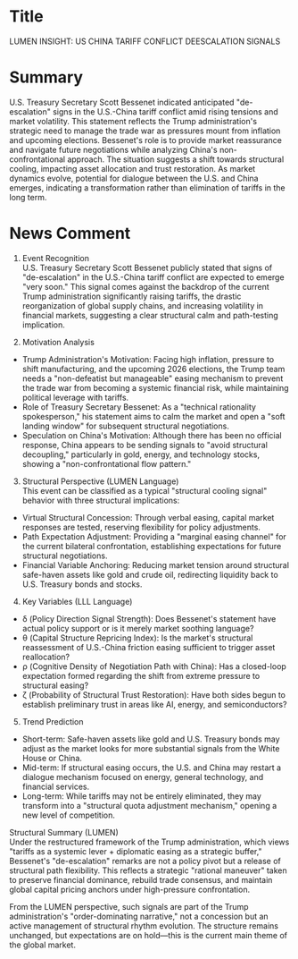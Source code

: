 # Title
LUMEN INSIGHT: US CHINA TARIFF CONFLICT DEESCALATION SIGNALS

# Summary
U.S. Treasury Secretary Scott Bessenet indicated anticipated "de-escalation" signs in the U.S.-China tariff conflict amid rising tensions and market volatility. This statement reflects the Trump administration's strategic need to manage the trade war as pressures mount from inflation and upcoming elections. Bessenet's role is to provide market reassurance and navigate future negotiations while analyzing China's non-confrontational approach. The situation suggests a shift towards structural cooling, impacting asset allocation and trust restoration. As market dynamics evolve, potential for dialogue between the U.S. and China emerges, indicating a transformation rather than elimination of tariffs in the long term.

# News Comment
1. Event Recognition  
U.S. Treasury Secretary Scott Bessenet publicly stated that signs of "de-escalation" in the U.S.-China tariff conflict are expected to emerge "very soon." This signal comes against the backdrop of the current Trump administration significantly raising tariffs, the drastic reorganization of global supply chains, and increasing volatility in financial markets, suggesting a clear structural calm and path-testing implication.

2. Motivation Analysis  
- Trump Administration's Motivation: Facing high inflation, pressure to shift manufacturing, and the upcoming 2026 elections, the Trump team needs a "non-defeatist but manageable" easing mechanism to prevent the trade war from becoming a systemic financial risk, while maintaining political leverage with tariffs.  
- Role of Treasury Secretary Bessenet: As a "technical rationality spokesperson," his statement aims to calm the market and open a "soft landing window" for subsequent structural negotiations.  
- Speculation on China's Motivation: Although there has been no official response, China appears to be sending signals to "avoid structural decoupling," particularly in gold, energy, and technology stocks, showing a "non-confrontational flow pattern."

3. Structural Perspective (LUMEN Language)  
This event can be classified as a typical "structural cooling signal" behavior with three structural implications:  
- Virtual Structural Concession: Through verbal easing, capital market responses are tested, reserving flexibility for policy adjustments.  
- Path Expectation Adjustment: Providing a "marginal easing channel" for the current bilateral confrontation, establishing expectations for future structural negotiations.  
- Financial Variable Anchoring: Reducing market tension around structural safe-haven assets like gold and crude oil, redirecting liquidity back to U.S. Treasury bonds and stocks.

4. Key Variables (LLL Language)  
- δ (Policy Direction Signal Strength): Does Bessenet's statement have actual policy support or is it merely market soothing language?  
- θ (Capital Structure Repricing Index): Is the market's structural reassessment of U.S.-China friction easing sufficient to trigger asset reallocation?  
- ρ (Cognitive Density of Negotiation Path with China): Has a closed-loop expectation formed regarding the shift from extreme pressure to structural easing?  
- ζ (Probability of Structural Trust Restoration): Have both sides begun to establish preliminary trust in areas like AI, energy, and semiconductors?

5. Trend Prediction  
- Short-term: Safe-haven assets like gold and U.S. Treasury bonds may adjust as the market looks for more substantial signals from the White House or China.  
- Mid-term: If structural easing occurs, the U.S. and China may restart a dialogue mechanism focused on energy, general technology, and financial services.  
- Long-term: While tariffs may not be entirely eliminated, they may transform into a "structural quota adjustment mechanism," opening a new level of competition.

Structural Summary (LUMEN)  
Under the restructured framework of the Trump administration, which views "tariffs as a systemic lever + diplomatic easing as a strategic buffer," Bessenet's "de-escalation" remarks are not a policy pivot but a release of structural path flexibility. This reflects a strategic "rational maneuver" taken to preserve financial dominance, rebuild trade consensus, and maintain global capital pricing anchors under high-pressure confrontation.  

From the LUMEN perspective, such signals are part of the Trump administration's "order-dominating narrative," not a concession but an active management of structural rhythm evolution. The structure remains unchanged, but expectations are on hold—this is the current main theme of the global market.

